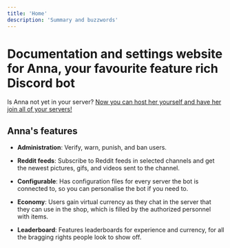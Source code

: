 ```yaml
---
title: 'Home'
description: 'Summary and buzzwords'
---
```


# Documentation and settings website for Anna, your favourite feature rich Discord bot

Is Anna not yet in your server? [Now you can host her yourself and have her join all of your servers!]([https://hub.docker.com/r/anarchyecho/anna](https://hub.docker.com/r/anarchyecho/anna))

## Anna's features

* **Administration**: Verify, warn, punish, and ban users.

* **Reddit feeds**: Subscribe to Reddit feeds in selected channels and get the newest pictures, gifs, and videos sent to the channel.

* **Configurable**: Has configuration files for every server the bot is connected to, so you can personalise the bot if you need to.

* **Economy**: Users gain virtual currency as they chat in the server that they can use in the shop, which is filled by the authorized personnel with items.

* **Leaderboard**: Features leaderboards for experience and currency, for all the bragging rights people look to show off.
